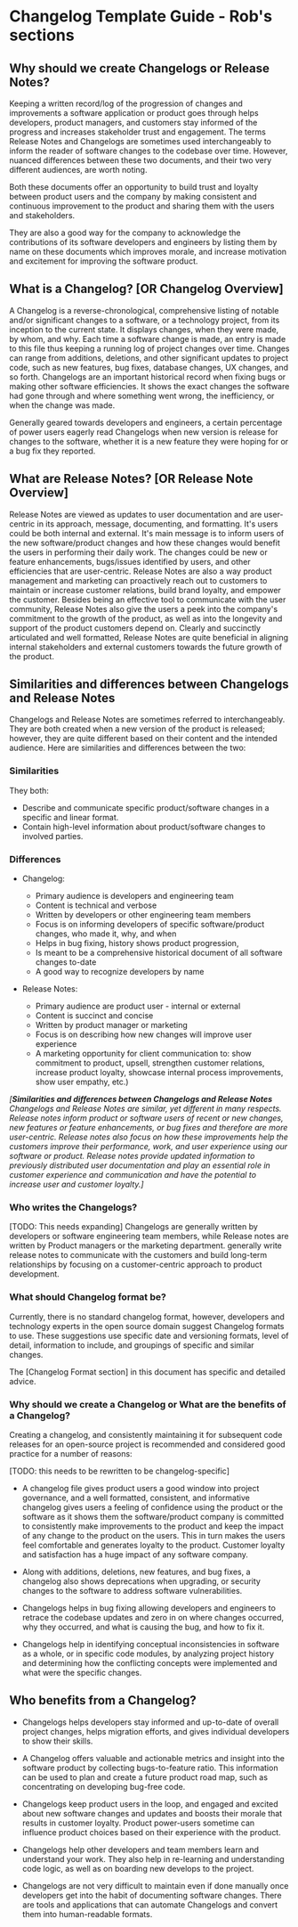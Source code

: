 # Changelog Template Guide - Rob's sections

## Why should we create Changelogs or Release Notes?

Keeping a written record/log of the progression of changes and improvements a software application or product goes through helps developers, product managers, and customers stay informed of the progress and increases stakeholder trust and engagement. The terms Release Notes and Changelogs are sometimes used interchangeably to inform the reader of software changes to the codebase over time. However, nuanced differences between these two documents, and their two very different audiences, are worth noting.

Both these documents offer an opportunity to build trust and loyalty between product users and the company by making consistent and continuous improvement to the product and sharing them with the users and stakeholders.

They are also a good way for the company to acknowledge the contributions of its software developers and engineers by listing them by name on these documents which improves morale, and increase motivation and excitement for improving the software product.

## What is a Changelog? [OR Changelog Overview]

A Changelog is a reverse-chronological, comprehensive listing of notable and/or significant changes to a software, or a technology project, from its inception to the current state. It displays changes, when they were made, by whom, and why. Each time a software change is made, an entry is made to this file thus keeping a running log of project changes over time. Changes can range from additions, deletions, and other significant updates to project code, such as new features, bug fixes, database changes, UX changes, and so forth. Changelogs are an important historical record when fixing bugs or making other software efficiencies. It shows the exact changes the software had gone through and where something went wrong, the inefficiency, or when the change was made.

Generally geared towards developers and engineers, a certain percentage of power users eagerly read Changelogs when new version is release for changes to the software, whether it is a new feature they were hoping for or a bug fix they reported.

## What are Release Notes? [OR Release Note Overview]

Release Notes are viewed as updates to user documentation and are user-centric in its approach, message, documenting, and formatting. It's users could be both internal and external. It's main message is to inform users of the new software/product changes and how these changes would benefit the users in performing their daily work. The changes could be new or feature enhancements, bugs/issues identified by users, and other efficiencies that are user-centric. Release Notes are also a way product management and marketing can proactively reach out to customers to maintain or increase customer relations, build brand loyalty, and empower the customer. Besides being an effective tool to communicate with the user community, Release Notes also give the users a peek into the company's commitment to the growth of the product, as well as into the longevity and support of the product customers depend on. Clearly and succinctly articulated and well formatted, Release Notes are quite beneficial in aligning internal stakeholders and external customers towards the future growth of the product.

## Similarities and differences between Changelogs and Release Notes

Changelogs and Release Notes are sometimes referred to interchangeably. They are both created when a new version of the product is released; however, they are quite different based on their content and the intended audience. Here are similarities and differences between the two:

### Similarities

They both:

- Describe and communicate specific product/software changes in a specific and linear format.
- Contain high-level information about product/software changes to involved parties.

### Differences

- Changelog:
  - Primary audience is developers and engineering team
  - Content is technical and verbose
  - Written by developers or other engineering team members
  - Focus is on informing developers of specific software/product changes, who made it, why, and when
  - Helps in bug fixing, history shows product progression,
  - Is meant to be a comprehensive historical document of all software changes to-date
  - A good way to recognize developers by name

- Release Notes:
  - Primary audience are product user - internal or external
  - Content is succinct and concise
  - Written by product manager or marketing
  - Focus is on describing how new changes will improve user experience
  - A marketing opportunity for client communication to: show commitment to product, upsell,  strengthen customer relations, increase product loyalty, showcase internal process improvements, show user empathy, etc.)

_[**Similarities and differences between Changelogs and Release Notes** Changelogs and Release Notes are similar, yet different in many respects.
Release notes inform product or software users of recent or new changes, new features or feature enhancements, or bug fixes and therefore are more user-centric. Release notes also focus on how these improvements help the customers improve their performance, work, and user  experience using our software or product. Release notes provide updated information to previously distributed user documentation and play an essential role in customer experience and communication and have the potential to increase user and customer loyalty.]_

### Who writes the Changelogs?

[TODO: This needs expanding]
Changelogs are generally written by developers or software engineering team members, while Release notes are written by Product managers or the marketing department. generally write release notes to communicate with the customers and build long-term relationships by focusing on a customer-centric approach to product development.

### What should Changelog format be?

Currently, there is no standard changelog format, however, developers and technology experts in the open source domain suggest Changelog formats to use. These suggestions use specific date and versioning formats, level of detail, information to include, and groupings of specific and similar changes.

The [Changelog Format section] in this document has specific and detailed advice.

### Why should we create a Changelog or What are the benefits of a Changelog?

Creating a changelog, and consistently maintaining it for subsequent code releases for an open-source project is recommended and considered good practice for a number of reasons:

[TODO: this needs to be rewritten to be changelog-specific]

- A changelog file gives product users a good window into project governance, and a well formatted, consistent, and informative changelog gives users a feeling of confidence using the product or the software as it shows them the software/product company is committed to consistently make improvements to the product and keep the impact of any change to the product on the users. This in turn makes the users feel comfortable and generates loyalty to the product. Customer loyalty and satisfaction has a huge impact of any software company.

- Along with additions, deletions, new features, and bug fixes, a changelog also shows deprecations when upgrading, or security changes to the software to address software vulnerabilities.
  
- Changelogs helps in bug fixing allowing developers and engineers to retrace the codebase updates and zero in on where changes occurred, why they occurred, and what is causing the bug, and how to fix it.

- Changelogs help in identifying conceptual inconsistencies in software as a whole, or in specific code modules, by analyzing project history and determining how the conflicting concepts were implemented and what were the specific changes.

## Who benefits from a Changelog?

- Changelogs helps developers stay informed and up-to-date of overall project changes, helps migration efforts, and gives individual developers to show their skills.

- A Changelog offers valuable and actionable metrics and insight into the software product by collecting bugs-to-feature ratio. This information can be used to plan and create a future product road map, such as concentrating on developing bug-free code.

- Changelogs keep product users in the loop, and engaged and excited about new software changes and updates and boosts their morale that results in customer loyalty. Product power-users sometime can influence product choices based on their experience with the product.
  
- Changelogs help other developers and team members learn and understand your work. They also help in re-learning and understanding code logic, as well as on boarding new develops to the project.

- Changelogs are not very difficult to maintain even if done manually once developers get into the habit of documenting software changes. There are tools and applications that can automate Changelogs and convert them into human-readable formats.
